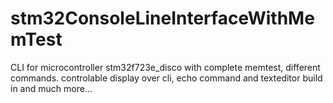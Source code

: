 # stm32ConsoleLineInterfaceWithMemTest
CLI for microcontroller stm32f723e_disco with complete memtest, different commands. controlable display over cli, echo command and texteditor build in and much more...
